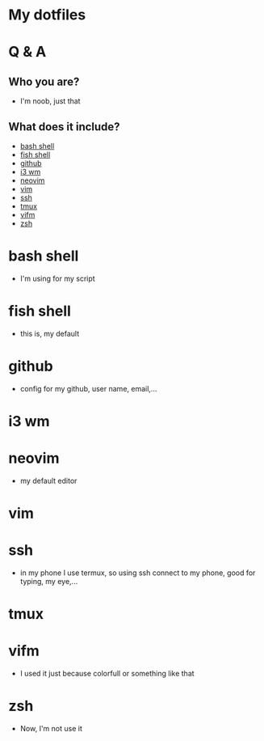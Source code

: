 # My dotfiles

# Q & A
## Who you are?
* I'm noob, just that

## What does it include?
* [bash shell](#bash-shell)
* [fish shell](#fish-shell)
* [github](#github)
* [i3 wm](#i3-wm)
* [neovim](#neovim)
* [vim](#vim)
* [ssh](#ssh)
* [tmux](#tmux)
* [vifm](#vifm)
* [zsh](#zsh)

# bash shell
* I'm using for my script
# fish shell
* this is, my default
# github
* config for my github, user name, email,...  
# i3 wm
# neovim
* my default editor
# vim
# ssh
* in my phone I use termux, so using ssh connect to my phone, good for typing, my eye,...
# tmux
# vifm
* I used it just because colorfull or something like that
# zsh
* Now, I'm not use it
